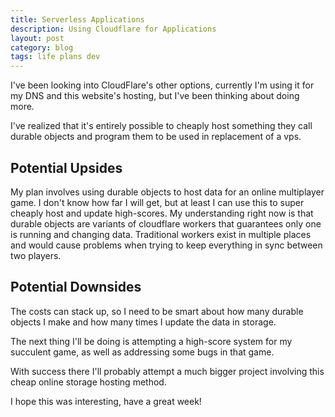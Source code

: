 ```yaml
---
title: Serverless Applications
description: Using Cloudflare for Applications
layout: post
category: blog
tags: life plans dev
---
```


I've been looking into CloudFlare's other options, currently I'm using it for my DNS and this website's hosting, but I've been thinking about doing more.

I've realized that it's entirely possible to cheaply host something they call durable objects and program them to be used in replacement of a vps.

## Potential Upsides

My plan involves using durable objects to host data for an online multiplayer game. I don't know how far I will get, but at least I can use this to super cheaply host and update high-scores. My understanding right now is that durable objects are variants of cloudflare workers that guarantees only one is running and changing data. Traditional workers exist in multiple places and would cause problems when trying to keep everything in sync between two players.

## Potential Downsides

The costs can stack up, so I need to be smart about how many durable objects I make and how many times I update the data in storage.

The next thing I'll be doing is attempting a high-score system for my succulent game, as well as addressing some bugs in that game.

With success there I'll probably attempt a much bigger project involving this cheap online storage hosting method.

I hope this was interesting, have a great week!

